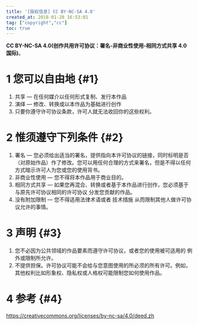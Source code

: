 ```yaml
---
title: '[版权信息] CC BY-NC-SA 4.0'
created_at: 2018-01-28 16:53:01
tag: ["copyright","cc"]
toc: true
---
```


**CC BY-NC-SA 4.0(创作共用许可协议：署名-非商业性使用-相同方式共享 4.0 国际)**。

# 1 您可以自由地 {#1}

1. 共享 — 在任何媒介以任何形式复制、发行本作品
2. 演绎 — 修改、转换或以本作品为基础进行创作
3. 只要你遵守许可协议条款，许可人就无法收回你的这些权利。

# 2 惟须遵守下列条件 {#2}

1. 署名 — 您必须给出适当的署名，提供指向本许可协议的链接，同时标明是否（对原始作品）作了修改。您可以用任何合理的方式来署名，但是不得以任何方式暗示许可人为您或您的使用背书。
2. 非商业性使用 — 您不得将本作品用于商业目的。
3. 相同方式共享 — 如果您再混合、转换或者基于本作品进行创作，您必须基于与原先许可协议相同的许可协议 分发您贡献的作品。
4. 没有附加限制 — 您不得适用法律术语或者 技术措施 从而限制其他人做许可协议允许的事情。

# 3 声明 {#3}

1. 您不必因为公共领域的作品要素而遵守许可协议，或者您的使用被可适用的 例外或限制所允许。
2. 不提供担保。许可协议可能不会给与您意图使用的所必须的所有许可。例如，其他权利比如形象权、隐私权或人格权可能限制您如何使用作品。

# 4 参考 {#4}

<https://creativecommons.org/licenses/by-nc-sa/4.0/deed.zh>

